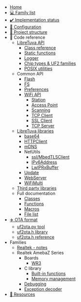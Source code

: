 * [Home](README.md)
* [💻 Family list](docs/families.md)
* [✔️ Implementation status](docs/implementation-status.md)
* [🔧 Configuration](docs/config.md)
* [📁 Project structure](docs/project-structure.md)
* 🔖 Code reference
	* [LibreTuya API](docs/reference/lt-api.md)
		* [Class reference](ltapi/class_libre_tuya.md)
		* [Static functions](ltapi/_libre_tuya_a_p_i_8cpp.md)
		* [Logger](ltapi/lt__logger_8h.md)
		* [Chip types & UF2 families](ltapi/_chip_type_8h.md)
		* [POSIX utilities](ltapi/lt__posix__api_8h.md)
	* Common API
		* [Flash](ltapi/class_i_flash_class.md)
		* [FS](ltapi/classfs_1_1_f_s.md)
		* [Preferences](ltapi/class_i_preferences.md)
		* [WiFi API](ltapi/class_i_wi_fi_generic_class.md)
			* [Station](ltapi/class_i_wi_fi_s_t_a_class.md)
			* [Access Point](ltapi/class_i_wi_fi_a_p_class.md)
			* [Scanning](ltapi/class_i_wi_fi_scan_class.md)
			* [TCP Client](ltapi/class_i_wi_fi_client.md)
			* [SSL Client](ltapi/class_i_wi_fi_client_secure.md)
			* [TCP Server](ltapi/class_i_wi_fi_server.md)
	* [LibreTuya libraries](docs/libs-built-in.md)
		* [base64](ltapi/classbase64.md)
		* [HTTPClient](ltapi/class_h_t_t_p_client.md)
		* [mDNS](ltapi/classm_d_n_s.md)
		* NetUtils
			* [ssl/MbedTLSClient](ltapi/class_mbed_t_l_s_client.md)
			* [IPv6Address](ltapi/classarduino_1_1_i_pv6_address.md)
			* [LwIPRxBuffer](ltapi/class_lw_i_p_rx_buffer.md)
		* [Update](ltapi/class_update_class.md)
		* [WebServer](ltapi/class_web_server.md)
		* [WiFiMulti](ltapi/class_wi_fi_multi.md)
	* [Third party libraries](docs/libs-3rd-party.md)
	* Full documentation
		* [Classes](ltapi/classes.md)
		* [Functions](ltapi/functions.md)
		* [Macros](ltapi/macros.md)
		* [File list](ltapi/files.md)
* [✈️ OTA format](docs/ota/README.md)
	* [uf2ota.py tool](docs/ota/uf2ota.md)
	* [uf2ota.h library](docs/ota/library.md)
	* [uf2ota.h reference](ltapi/uf2ota_8h.md)
* Families
	* [Realtek - notes](docs/platform/realtek/README.md)
	* Realtek AmebaZ Series
		* Boards
			* [WR3](boards/wr3/README.md)
		* C library
			* [Built-in functions](docs/platform/realtek-ambz/stdlib.md)
			* [Memory management](docs/platform/realtek-ambz/memory-management.md)
		* [Debugging](docs/platform/realtek/debugging.md)
		* [Exception decoder](docs/platform/realtek/exception-decoder.md)
* [🔗 Resources](docs/resources.md)
